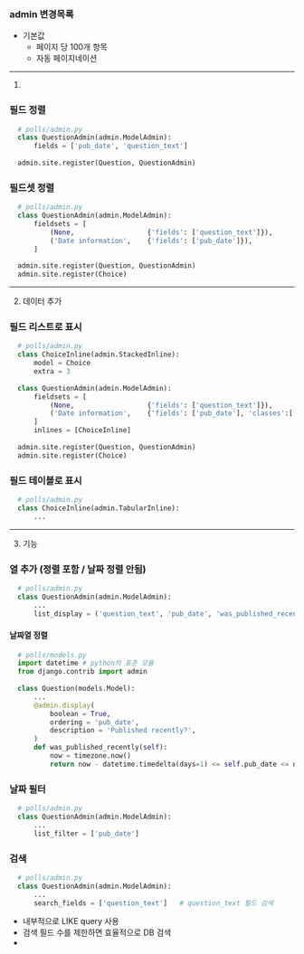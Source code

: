 ### admin 변경목록  
- 기본값
  - 페이지 당 100개 항목
  - 자동 페이지네이션

- - -  

1. 
### 필드 정렬  
  ```python
    # polls/admin.py
    class QuestionAdmin(admin.ModelAdmin):
        fields = ['pub_date', 'question_text']
        
    admin.site.register(Question, QuestionAdmin)
  ```  

### 필드셋 정렬  
  ```python
    # polls/admin.py
    class QuestionAdmin(admin.ModelAdmin):
        fieldsets = [
            (None,                  {'fields': ['question_text']}),
            ('Date information',    {'fields': ['pub_date']}),
        ]
        
    admin.site.register(Question, QuestionAdmin)
    admin.site.register(Choice)
  ```  
  
- - -  

2. 데이터 추가  
### 필드 리스트로 표시  
  ```python
    # polls/admin.py
    class ChoiceInline(admin.StackedInline):
        model = Choice
        extra = 3
        
    class QuestionAdmin(admin.ModelAdmin):
        fieldsets = [
            (None,                  {'fields': ['question_text']}),
            ('Date information',    {'fields': ['pub_date'], 'classes':['collapse']}),
        ]
        inlines = [ChoiceInline]
        
    admin.site.register(Question, QuestionAdmin)
    admin.site.register(Choice)
  ```  
  
### 필드 테이블로 표시  
  ```python
    # polls/admin.py
    class ChoiceInline(admin.TabularInline):
        ...
  ```  
  
- - -  

3. 기능  
### 열 추가 (정렬 포함 / 날짜 정렬 안됨)
  ```python 
    # polls/admin.py
    class QuestionAdmin(admin.ModelAdmin):
        ...
        list_display = ('question_text', 'pub_date', 'was_published_recently')
  ```  

#### 날짜열 정렬  
  ```python
    # polls/models.py
    import datetime # python의 표준 모듈
    from django.contrib import admin
    
    class Question(models.Model):
        ...
        @admin.display(
            boolean = True,
            ordering = 'pub_date',
            description = 'Published recently?',
        )
        def was_published_recently(self):
            now = timezone.now()
            return now - datetime.timedelta(days=1) <= self.pub_date <= now       
  ```  

### 날짜 필터
  ```python 
    # polls/admin.py
    class QuestionAdmin(admin.ModelAdmin):
        ...
        list_filter = ['pub_date']
  ```  
  
### 검색  
  ```python 
    # polls/admin.py
    class QuestionAdmin(admin.ModelAdmin):
        ...
        search_fields = ['question_text']   # question_text 필드 검색
  ```  
- 내부적으로 LIKE query 사용  
- 검색 필드 수를 제한하면 효율적으로 DB 검색  
- 
